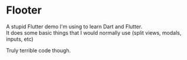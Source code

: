 # Flooter  
A stupid Flutter demo I'm using to learn Dart and Flutter.  
It does some basic things that I would normally use (split views, modals, inputs, etc)  

Truly terrible code though.